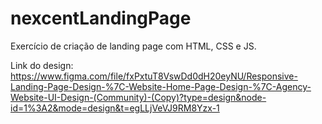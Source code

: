 # nexcentLandingPage

Exercício de criação de landing page com HTML, CSS e JS.

Link do design: https://www.figma.com/file/fxPxtuT8VswDd0dH20eyNU/Responsive-Landing-Page-Design-%7C-Website-Home-Page-Design-%7C-Agency-Website-UI-Design-(Community)-(Copy)?type=design&node-id=1%3A2&mode=design&t=egLLjVeVJ9RM8Yzx-1
